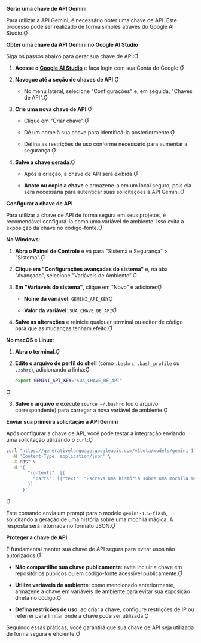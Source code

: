 **Gerar uma chave de API Gemini**

Para utilizar a API Gemini, é necessário obter uma chave de API. Este processo pode ser realizado de forma simples através do Google AI Studio.

**Obter uma chave da API Gemini no Google AI Studio**

Siga os passos abaixo para gerar sua chave de API:

1. **Acesse o [Google AI Studio](https://aistudio.google.com/)** e faça login com sua Conta do Google.

2. **Navegue até a seção de chaves de API**:

   - No menu lateral, selecione "Configurações" e, em seguida, "Chaves de API".

3. **Crie uma nova chave de API**:

   - Clique em "Criar chave".

   - Dê um nome à sua chave para identificá-la posteriormente.

   - Defina as restrições de uso conforme necessário para aumentar a segurança.

4. **Salve a chave gerada**:

   - Após a criação, a chave de API será exibida.

   - **Anote ou copie a chave** e armazene-a em um local seguro, pois ela será necessária para autenticar suas solicitações à API Gemini.

**Configurar a chave de API**

Para utilizar a chave de API de forma segura em seus projetos, é recomendável configurá-la como uma variável de ambiente. Isso evita a exposição da chave no código-fonte.

**No Windows**:

1. **Abra o Painel de Controle** e vá para "Sistema e Segurança" > "Sistema".

2. **Clique em "Configurações avançadas do sistema"** e, na aba "Avançado", selecione "Variáveis de Ambiente".

3. **Em "Variáveis do sistema"**, clique em "Novo" e adicione:

   - **Nome da variável**: `GEMINI_API_KEY`

   - **Valor da variável**: `SUA_CHAVE_DE_API`

4. **Salve as alterações** e reinicie qualquer terminal ou editor de código para que as mudanças tenham efeito.

**No macOS e Linux**:

1. **Abra o terminal**.

2. **Edite o arquivo de perfil do shell** (como `.bashrc`, `.bash_profile` ou `.zshrc`), adicionando a linha:

   ```bash
   export GEMINI_API_KEY="SUA_CHAVE_DE_API"
   ```


3. **Salve o arquivo** e execute `source ~/.bashrc` (ou o arquivo correspondente) para carregar a nova variável de ambiente.

**Enviar sua primeira solicitação à API Gemini**

Após configurar a chave de API, você pode testar a integração enviando uma solicitação utilizando o `curl`:

```bash
curl "https://generativelanguage.googleapis.com/v1beta/models/gemini-1.5-flash:generateContent?key=${GEMINI_API_KEY}" \
  -H 'Content-Type: application/json' \
  -X POST \
  -d '{
        "contents": [{
          "parts": [{"text": "Escreva uma história sobre uma mochila mágica."}]
        }]
      }'
```


Este comando envia um prompt para o modelo `gemini-1.5-flash`, solicitando a geração de uma história sobre uma mochila mágica. A resposta será retornada no formato JSON.

**Proteger a chave de API**

É fundamental manter sua chave de API segura para evitar usos não autorizados:

- **Não compartilhe sua chave publicamente**: evite incluir a chave em repositórios públicos ou em código-fonte acessível publicamente.

- **Utilize variáveis de ambiente**: como mencionado anteriormente, armazene a chave em variáveis de ambiente para evitar sua exposição direta no código.

- **Defina restrições de uso**: ao criar a chave, configure restrições de IP ou referrer para limitar onde a chave pode ser utilizada.

Seguindo essas práticas, você garantirá que sua chave de API seja utilizada de forma segura e eficiente. 